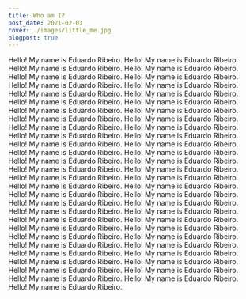 ```yaml
---
title: Who am I?
post_date: 2021-02-03
cover: ./images/little_me.jpg
blogpost: true
---
```


Hello! My name is Eduardo Ribeiro.
Hello! My name is Eduardo Ribeiro.
Hello! My name is Eduardo Ribeiro.
Hello! My name is Eduardo Ribeiro.
Hello! My name is Eduardo Ribeiro.
Hello! My name is Eduardo Ribeiro.
Hello! My name is Eduardo Ribeiro.
Hello! My name is Eduardo Ribeiro.
Hello! My name is Eduardo Ribeiro.
Hello! My name is Eduardo Ribeiro.
Hello! My name is Eduardo Ribeiro.
Hello! My name is Eduardo Ribeiro.
Hello! My name is Eduardo Ribeiro.
Hello! My name is Eduardo Ribeiro.
Hello! My name is Eduardo Ribeiro.
Hello! My name is Eduardo Ribeiro.
Hello! My name is Eduardo Ribeiro.
Hello! My name is Eduardo Ribeiro.
Hello! My name is Eduardo Ribeiro.
Hello! My name is Eduardo Ribeiro.
Hello! My name is Eduardo Ribeiro.
Hello! My name is Eduardo Ribeiro.
Hello! My name is Eduardo Ribeiro.
Hello! My name is Eduardo Ribeiro.
Hello! My name is Eduardo Ribeiro.
Hello! My name is Eduardo Ribeiro.
Hello! My name is Eduardo Ribeiro.
Hello! My name is Eduardo Ribeiro.
Hello! My name is Eduardo Ribeiro.
Hello! My name is Eduardo Ribeiro.
Hello! My name is Eduardo Ribeiro.
Hello! My name is Eduardo Ribeiro.
Hello! My name is Eduardo Ribeiro.
Hello! My name is Eduardo Ribeiro.
Hello! My name is Eduardo Ribeiro.
Hello! My name is Eduardo Ribeiro.
Hello! My name is Eduardo Ribeiro.
Hello! My name is Eduardo Ribeiro.
Hello! My name is Eduardo Ribeiro.
Hello! My name is Eduardo Ribeiro.
Hello! My name is Eduardo Ribeiro.
Hello! My name is Eduardo Ribeiro.
Hello! My name is Eduardo Ribeiro.
Hello! My name is Eduardo Ribeiro.
Hello! My name is Eduardo Ribeiro.
Hello! My name is Eduardo Ribeiro.
Hello! My name is Eduardo Ribeiro.
Hello! My name is Eduardo Ribeiro.
Hello! My name is Eduardo Ribeiro.
Hello! My name is Eduardo Ribeiro.
Hello! My name is Eduardo Ribeiro.
Hello! My name is Eduardo Ribeiro.
Hello! My name is Eduardo Ribeiro.
Hello! My name is Eduardo Ribeiro.
Hello! My name is Eduardo Ribeiro.